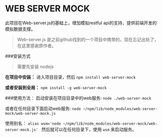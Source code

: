 # WEB SERVER MOCK
 
此项目在Web-server.js的基础上，增加模拟restful api的支持，提供前端开发的模拟数据支撑。

>Web-server.js 是之前github找到的一个项目中携带的，现在忘记出处了，在这里感谢原作者。

###安装方式

>需要先安装 nodejs

**在项目中安装：**
进入项目目录，然后
`npm install web-server-mock` 

**或者安装到全局：**
`npm install -g web-server-mock`

###使用方法：
启动安装在项目目录中的web服务:
`node ./web-server-mock`

或者在任何目录下面启动web服务:
`node ~/npm/lib/node_modules/web-server-mock/web-server-mock.js`

使用别名：
`alias wsm='node ~/npm/lib/node_modules/web-server-mock/web-server-mock.js' `
然后就可以在任何目录下，使用 `wsm` 来启动服务。